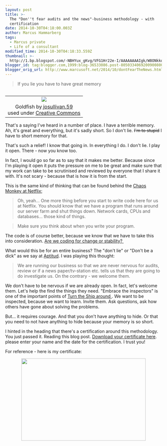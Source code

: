 ```yaml
---
layout: post
title: >-
  The "Don''t fear audits and the news"-business methodology - with
  certification
date: 2014-10-30T04:18:00.003Z
author: Marcus Hammarberg
tags:
  - Marcus private
  - Life of a consultant
modified_time: 2014-10-30T04:18:33.559Z
thumbnail: >-
  http://1.bp.blogspot.com/-NBHYux_gKvg/VFG1Hr22e-I/AAAAAAAAIgk/W8ONkkq1NIA/s72-c/253323619_eb37d646b9_m.jpg
blogger_id: tag:blogger.com,1999:blog-36533086.post-8050334069200900800
blogger_orig_url: http://www.marcusoft.net/2014/10/dontFearTheNews.html
---
```



<div dir="ltr" style="text-align: left;" trbidi="on">

> If you lie you have to have great memory

<table class="tr-caption-container" data-cellpadding="0"
data-cellspacing="0"
style="float: left; margin-right: 1em; text-align: left;">
<colgroup>
<col style="width: 100%" />
</colgroup>
<tbody>
<tr class="odd">
<td style="text-align: center;"><a
href="http://1.bp.blogspot.com/-NBHYux_gKvg/VFG1Hr22e-I/AAAAAAAAIgk/W8ONkkq1NIA/s1600/253323619_eb37d646b9_m.jpg"
data-imageanchor="1"
style="clear: left; margin-bottom: 1em; margin-left: auto; margin-right: auto;"><img
src="http://1.bp.blogspot.com/-NBHYux_gKvg/VFG1Hr22e-I/AAAAAAAAIgk/W8ONkkq1NIA/s1600/253323619_eb37d646b9_m.jpg"
data-border="0" /></a></td>
</tr>
<tr class="even">
<td class="tr-caption" style="text-align: center;">Goldfish by<a
href="https://www.flickr.com/photos/josullivan59/"
target="_blank"> josullivan.59</a><br />
used under <a href="https://creativecommons.org/licenses/by-nc-sa/2.0/"
target="_blank">Creative Commons</a></td>
</tr>
</tbody>
</table>

That's a saying I've heard in a number of place. I have a terrible
memory. Ah, it's great and everything, but it's sadly short. So I don't
lie. ~~I'm to stupid~~ I have to short memory for that.

That's such a relief! I know that going in. In everything I do. I don't
lie. I play it open. There - now you know too.

In fact, I would go so far as to say that it makes me better. Because
since I'm playing it open it puts the pressure on me to be great and
make sure that my work can take to be scrutinised and reviewed by
everyone that I share it with.
It's not scary - because that is how it is from the start.

This is the same kind of thinking that can be found behind the <a
href="http://techblog.netflix.com/2012/07/chaos-monkey-released-into-wild.html"
target="_blank">Chaos Monkey at Netflix;</a>

> Oh, yeah... One more thing before you start to write code here for us
> at Netflix. You should know that we have a program that runs around
> our server farm and shut things down. Network cards, CPUs and
> databases... those kind of things.

> Make sure you think about when you write your program.

The code is of course better, because we know that we have to take this
into consideration.
<a href="http://www.marcusoft.net/2013/04/WhatDoYouOptimizeFor.html"
target="_blank">Are we coding for change or stability? </a>

What would this be for an entire business? The "don't lie" or "Don't be
a dick" as we say
at <a href="http://aptitud.se/" target="_blank">Aptitud</a>. I was
playing this thought:

> We are running our business so that we are never nervous for audits,
> review or if a news paper/tv-station etc. tells us that they are going
> to do investigate us. On the contrary - we welcome them.

We don't have to be nervous if we are already open. In fact, let's
welcome them. Let's help the find the things they need. "Embrace the
inspectors" is one of the important points of <a
href="http://www.amazon.com/Turn-Ship-Around-Turning-Followers/dp/1591846404"
target="_blank">Turn the Ship around </a>. We want to be inspected,
because we want to learn. Invite them. Ask questions, ask how others
have gone about solving the problems.

But... it requires courage. And that you don't have anything to hide. Or
that you need to not have anything to hide because your memory is so
short.

I hinted in the heading that there's a certification around this
methodology. You just passed it. Reading this blog post.
<a href="http://bit.ly/dontFearInvestigation" target="_blank">Download
your certificate here</a>. please enter your name and the date for the
certification. I trust you!

For reference - here is my certificate:

<div class="separator" style="clear: both; text-align: center;">

<a
href="http://3.bp.blogspot.com/-kgWsuHhhXTA/VFG79U7yllI/AAAAAAAAIg0/cUW6KSXiUhA/s1600/Screen%2BShot%2B2014-10-30%2Bat%2B11.17.33%2B.png"
data-imageanchor="1" style="margin-left: 1em; margin-right: 1em;"><img
src="http://3.bp.blogspot.com/-kgWsuHhhXTA/VFG79U7yllI/AAAAAAAAIg0/cUW6KSXiUhA/s1600/Screen%2BShot%2B2014-10-30%2Bat%2B11.17.33%2B.png"
data-border="0" width="400" height="265" /></a>

</div>

</div>
